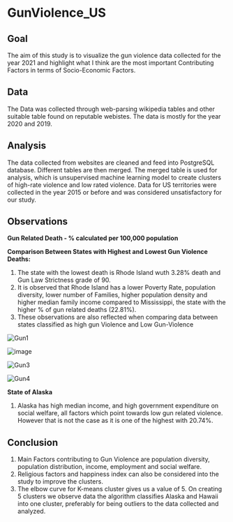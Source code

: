 # GunViolence_US

## Goal

The aim of this study is to visualize the gun violence data collected for the year 2021 and highlight what I think are the most important Contributing Factors in terms of Socio-Economic Factors.

## Data

The Data was collected through web-parsing wikipedia tables and other suitable table found on reputable webistes. The data is mostly for the year 2020 and 2019.

## Analysis

The data collected from websites are cleaned and feed into PostgreSQL database. Different tables are then merged. The merged table is used for analysis, which is unsupervised machine learning model to create clusters of high-rate violence and low rated violence.
Data for US territories were collected in the year 2015 or before and was considered unsatisfactory for our study.

## Observations

**Gun Related Death - % calculated per 100,000 population**

**Comparison Between States with Highest and Lowest Gun Violence Deaths:**

1. The state with the lowest death is Rhode Island wuth 3.28% death and Gun Law Strictness grade of 90.
2. It is observed that Rhode Island has a lower Poverty Rate, population diversity, lower number of Families, higher population density and higher median family income compared to Mississippi, the state with the higher % of gun related deaths (22.81%).
3. These observations are also reflected when comparing data between states classified as high gun Violence and Low Gun-Violence

![Gun1](https://user-images.githubusercontent.com/100053788/235381271-c84fd330-ffd2-481e-9e9a-f7512b0c356a.png)


![image](https://user-images.githubusercontent.com/100053788/235382074-6736990d-66cd-49d1-a004-6f96dc6fd6f7.png)


![Gun3](https://user-images.githubusercontent.com/100053788/235381859-3a0ea983-1bf6-470b-b94e-5cc32e6b437b.png)


![Gun4](https://user-images.githubusercontent.com/100053788/235381875-3027437c-f3c0-4237-b0fa-a13b70a71dec.png)
      

**State of Alaska**

1. Alaska has high median income, and high government expenditure on social welfare, all factors which point towards low gun related violence. However that is not the case as it is one of the highest with 20.74%.


## Conclusion

1. Main Factors contributing to Gun Violence are population diversity, population distribution, income, employment and social welfare.
2. Religious factors and happiness index can also be considered into the study to improve the clusters.
3. The elbow curve for K-means cluster gives us a value of 5. On creating 5 clusters we observe data the algorithm classifies Alaska and Hawaii into one cluster, preferably for being outliers to the data collected and analyzed.
